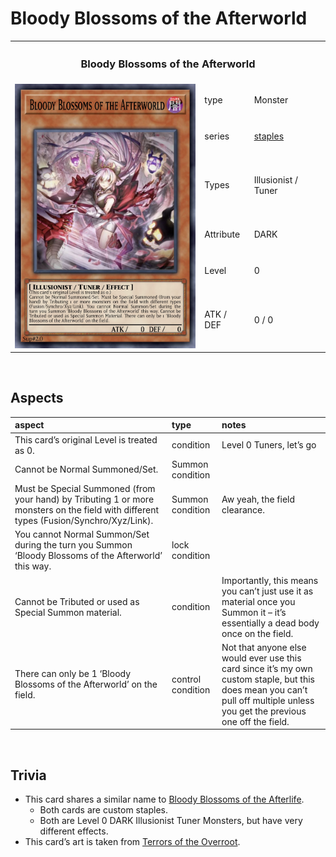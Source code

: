 # Bloody Blossoms of the Afterworld

<table>
  <tr>
    <th colspan="3"> <h3> Bloody Blossoms of the Afterworld </h3> </th>
  </tr>
  <tr>
    <td rowspan="7"> <img src="../../../../.assets/cards/monsters/Bloody Blossoms of the Afterworld.png" width="320px"> </td>
  </tr>
  <tr>
    <td> type </td>
    <td> Monster </td>
  </tr>
  <tr>
    <td> series </td>
    <td> <a href="../../../archetypes/staples.md">staples</a> </td>
  </tr>
  <tr>
    <td> Types </td>
    <td> Illusionist / Tuner </td>
  </tr>
  <tr>
    <td> Attribute </td>
    <td> DARK </td>
  </tr>
  <tr>
    <td> Level </td>
    <td> 0 </td>
  </tr>
  <tr>
    <td> ATK / DEF </td>
    <td> 0 / 0 </td>
  </tr>
</table>


<br>


## Aspects

| aspect | type | notes |
| :----- | :--- | :---- |
| This card’s original Level is treated as 0. | condition | Level 0 Tuners, let’s go |
| Cannot be Normal Summoned/Set. | Summon condition | |
| Must be Special Summoned (from your hand) by Tributing 1 or more monsters on the field with different types (Fusion/Synchro/Xyz/Link). | Summon condition | Aw yeah, the field clearance. |
| You cannot Normal Summon/Set during the turn you Summon ‘Bloody Blossoms of the Afterworld’ this way. | lock condition | |
| Cannot be Tributed or used as Special Summon material. | condition | Importantly, this means you can’t just use it as material once you Summon it – it’s essentially a dead body once on the field. |
| There can only be 1 ‘Bloody Blossoms of the Afterworld’ on the field. | control condition | Not that anyone else would ever use this card since it’s my own custom staple, but this does mean you can’t pull off multiple unless you get the previous one off the field. |


<br>


## Trivia

- This card shares a similar name to [Bloody Blossoms of the Afterlife](Bloody%20Blossoms%20of%20the%20Afterlife.md).
  - Both cards are custom staples.
  - Both are Level 0 DARK Illusionist Tuner Monsters, but have very different effects.
- This card’s art is taken from [Terrors of the Overroot](https://yugipedia.com/wiki/Terrors_of_the_Overroot).
